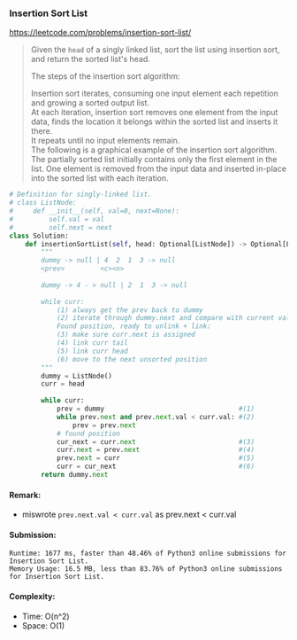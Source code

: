 ### Insertion Sort List
https://leetcode.com/problems/insertion-sort-list/
>Given the `head` of a singly linked list, sort the list using insertion sort, and return the sorted list's head.
>
>The steps of the insertion sort algorithm:
>
>Insertion sort iterates, consuming one input element each repetition and growing a sorted output list.\
>At each iteration, insertion sort removes one element from the input data, finds the location it belongs within the sorted list and inserts it there.\
>It repeats until no input elements remain.\
>The following is a graphical example of the insertion sort algorithm. The partially sorted list initially contains only the first element in the list. One element is removed from the input data and inserted in-place into the sorted list with each iteration.
```python
# Definition for singly-linked list.
# class ListNode:
#     def __init__(self, val=0, next=None):
#         self.val = val
#         self.next = next
class Solution:
    def insertionSortList(self, head: Optional[ListNode]) -> Optional[ListNode]:
        """
        dummy -> null | 4  2  1  3 -> null
        <prev>         <c><n>
        
        dummy -> 4 - > null | 2  1  3 -> null
        
        while curr:
            (1) always get the prev back to dummy
            (2) iterate through dummy.next and compare with current value
            Found position, ready to unlink + link:
            (3) make sure curr.next is assigned
            (4) link curr tail
            (5) link curr head
            (6) move to the next unsorted position
        """
        dummy = ListNode()
        curr = head
        
        while curr:
            prev = dummy                                  #(1)
            while prev.next and prev.next.val < curr.val: #(2)
                prev = prev.next                      
            # found position
            cur_next = curr.next                          #(3)
            curr.next = prev.next                         #(4)
            prev.next = curr                              #(5)
            curr = cur_next                               #(6)
        return dummy.next
```
#### Remark:
- miswrote `prev.next.val < curr.val` as prev.next < curr.val
#### Submission:
```
Runtime: 1677 ms, faster than 48.46% of Python3 online submissions for Insertion Sort List.
Memory Usage: 16.5 MB, less than 83.76% of Python3 online submissions for Insertion Sort List.
```
#### Complexity:
- Time: O(n^2)
- Space: O(1)
